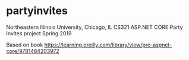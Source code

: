 # partyinvites
Northeastern Illinois University, Chicago, IL
CS321 ASP.NET CORE Party Invites project
Spring 2019

Based on book https://learning.oreilly.com/library/view/pro-aspnet-core/9781484203972
